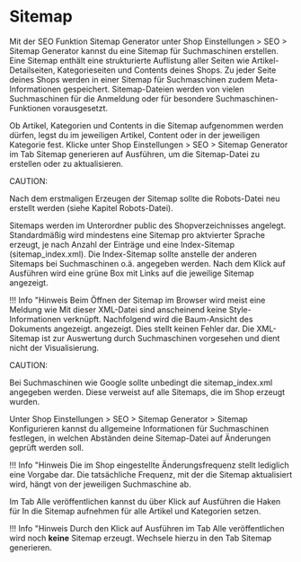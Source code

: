 # Sitemap 

Mit der SEO Funktion Sitemap Generator unter Shop Einstellungen \> SEO \> Sitemap Generator kannst du eine Sitemap für Suchmaschinen erstellen. Eine Sitemap enthält eine strukturierte Auflistung aller Seiten wie Artikel-Detailseiten, Kategorieseiten und Contents deines Shops. Zu jeder Seite deines Shops werden in einer Sitemap für Suchmaschinen zudem Meta-Informationen gespeichert. Sitemap-Dateien werden von vielen Suchmaschinen für die Anmeldung oder für besondere Suchmaschinen-Funktionen vorausgesetzt.

Ob Artikel, Kategorien und Contents in die Sitemap aufgenommen werden dürfen, legst du im jeweiligen Artikel, Content oder in der jeweiligen Kategorie fest. Klicke unter Shop Einstellungen \> SEO \> Sitemap Generator im Tab Sitemap generieren auf Ausführen, um die Sitemap-Datei zu erstellen oder zu aktualisieren.

CAUTION:

Nach dem erstmaligen Erzeugen der Sitemap sollte die Robots-Datei neu erstellt werden \(siehe Kapitel Robots-Datei\).

Sitemaps werden im Unterordner public des Shopverzeichnisses angelegt. Standardmäßig wird mindestens eine Sitemap pro aktvierter Sprache erzeugt, je nach Anzahl der Einträge und eine Index-Sitemap \(sitemap\_index.xml\). Die Index-Sitemap sollte anstelle der anderen Sitemaps bei Suchmaschinen o.ä. angegeben werden. Nach dem Klick auf Ausführen wird eine grüne Box mit Links auf die jeweilige Sitemap angezeigt.

!!! Info "Hinweis
	 Beim Öffnen der Sitemap im Browser wird meist eine Meldung wie Mit dieser XML-Datei sind anscheinend keine Style-Informationen verknüpft. Nachfolgend wird die Baum-Ansicht des Dokuments angezeigt. angezeigt. Dies stellt keinen Fehler dar. Die XML-Sitemap ist zur Auswertung durch Suchmaschinen vorgesehen und dient nicht der Visualisierung.

CAUTION:

Bei Suchmaschinen wie Google sollte unbedingt die sitemap\_index.xml angegeben werden. Diese verweist auf alle Sitemaps, die im Shop erzeugt wurden.

Unter Shop Einstellungen \> SEO \> Sitemap Generator \> Sitemap Konfigurieren kannst du allgemeine Informationen für Suchmaschinen festlegen, in welchen Abständen deine Sitemap-Datei auf Änderungen geprüft werden soll.

!!! Info "Hinweis
	 Die im Shop eingestellte Änderungsfrequenz stellt lediglich eine Vorgabe dar. Die tatsächliche Frequenz, mit der die Sitemap aktualisiert wird, hängt von der jeweiligen Suchmaschine ab.

Im Tab Alle veröffentlichen kannst du über Klick auf Ausführen die Haken für In die Sitemap aufnehmen für alle Artikel und Kategorien setzen.

!!! Info "Hinweis
	 Durch den Klick auf Ausführen im Tab Alle veröffentlichen wird noch **keine** Sitemap erzeugt. Wechsele hierzu in den Tab Sitemap generieren.



